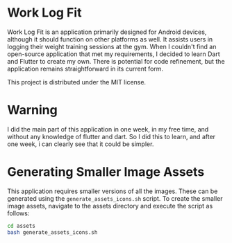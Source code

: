 # Work Log Fit

Work Log Fit is an application primarily designed for Android devices, although it should function on other platforms as well. It assists users in logging their weight training sessions at the gym. When I couldn't find an open-source application that met my requirements, I decided to learn Dart and Flutter to create my own. There is potential for code refinement, but the application remains straightforward in its current form.

This project is distributed under the MIT license.

# Warning

I did the main part of this application in one week, in my free time, and without any knowledge of flutter and dart.
So I did this to learn, and after one week, i can clearly see that it could be simpler.

# Generating Smaller Image Assets

This application requires smaller versions of all the images.
These can be generated using the `generate_assets_icons.sh` script.
To create the smaller image assets, navigate to the assets directory and execute the script as follows:

```bash
cd assets
bash generate_assets_icons.sh
```

